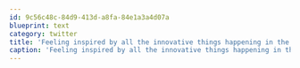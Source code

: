 ```yaml
---
id: 9c56c48c-84d9-413d-a8fa-84e1a3a4d07a
blueprint: text
category: twitter
title: 'Feeling inspired by all the innovative things happening in the Okanagan right now.'
caption: 'Feeling inspired by all the innovative things happening in the Okanagan right now.'
---
```

